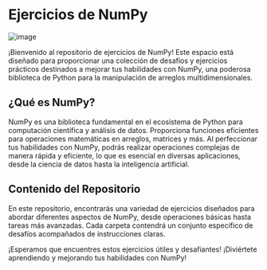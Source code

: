 # Ejercicios de NumPy
![image](https://github.com/GsusSant/Numpy-Exercise/assets/161477129/145591e2-d691-48f7-b8a3-3aa46f7745f2)

¡Bienvenido al repositorio de ejercicios de NumPy! Este espacio está diseñado para proporcionar una colección de desafíos y ejercicios prácticos destinados         a mejorar tus habilidades con NumPy, una poderosa biblioteca de Python para la manipulación de arreglos multidimensionales.                                                                                               

## ¿Qué es NumPy?
NumPy es una biblioteca fundamental en el ecosistema de Python para computación científica y análisis de datos. Proporciona funciones eficientes para operaciones matemáticas en arreglos, matrices y más. Al perfeccionar tus habilidades con NumPy, podrás realizar operaciones complejas de manera rápida y eficiente, lo que es esencial en diversas aplicaciones, desde la ciencia de datos hasta la inteligencia artificial.

## Contenido del Repositorio
En este repositorio, encontrarás una variedad de ejercicios diseñados para abordar diferentes aspectos de NumPy, desde operaciones básicas hasta tareas más avanzadas. Cada carpeta contendrá un conjunto específico de desafíos acompañados de instrucciones claras.


¡Esperamos que encuentres estos ejercicios útiles y desafiantes! ¡Diviértete aprendiendo y mejorando tus habilidades con NumPy!
